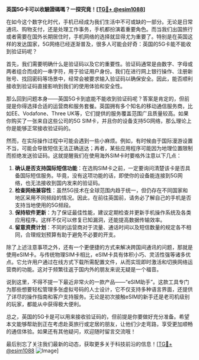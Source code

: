 **英国5G卡可以收驗證碼嗎？一探究竟！[[TG💪+ @esim1088](https://t.me/s/esim1088)]**

在如今这个数字化时代，手机已经成为我们生活中不可或缺的一部分。无论是日常通讯、购物支付，还是处理工作事务，手机都扮演着重要角色。而当我们出国旅行或者需要在国外长期居住时，手机网络的选择就显得尤为重要了。特别是在英国这样的发达国家，5G网络已经逐渐普及，很多人可能会好奇：英国的5G卡能不能收到验证码呢？

首先，我们需要明确什么是验证码以及它的重要性。验证码通常是由数字、字母或两者组合而成的一串字符，用于验证用户身份。我们在进行网上银行操作、注册新账号、找回密码等场景中，经常会被要求输入验证码以确保安全。因此，能否顺利接收到验证码直接影响到我们的使用体验和安全性。

那么回到问题本身——英国5G卡到底能不能收到验证码呢？答案是肯定的，但前提是你得选择合适的运营商和服务套餐。英国拥有多个知名的移动通信服务商，比如EE、Vodafone、Three UK等，它们提供的服务覆盖范围广且质量较高。如果你购买了一张来自这些公司的5G SIM卡，并且你的设备支持5G网络，那么理论上你是能够正常接收验证码的。

然而，在实际操作过程中可能会遇到一些小麻烦。例如，有时候由于国际漫游设置不当，可能会导致短信无法正确送达；再者，某些应用程序可能因为地理位置限制而拒绝发送验证码。这就提醒我们在使用海外SIM卡时要格外注意以下几点：

1. **确认是否支持国际短信功能**：在选购SIM卡之前，一定要询问清楚该卡是否具备国际短信服务。毕竟，没有这项功能的话，即使你的设备能连接到5G网络，也无法接收到国内发来的验证码。
2. **检查网络兼容性**：虽然5G技术在全球范围内趋于统一，但仍存在不同国家和地区采用不同频段的情况。因此，在前往英国前，请务必了解自己的手机是否支持当地使用的5G频段。
3. **保持软件更新**：为了保证最佳性能，建议定期检查并更新手机操作系统及各类应用程序。这样不仅可以修复已知漏洞，还能提高数据传输效率。
4. **留意资费计划**：不同的运营商对于流量、通话时间以及短信数量的规定各不相同，合理规划预算有助于避免不必要的开支。

除了上述注意事项之外，还有一个更便捷的方式来解决跨国间通讯的问题，那就是使用eSIM卡。与传统物理SIM卡相比，eSIM卡具有体积小巧、灵活性强等诸多优点。它允许用户通过在线方式下载所需配置文件，从而实现即时激活和切换网络运营商的功能。这对于频繁往返于国内外的朋友来说无疑是一个福音。

说到这里，不得不提一下最近非常火的一款产品——“eSIM助手”。这款工具专门为那些想要轻松管理多张虚拟号码的人士设计，它不仅支持多种语言界面，还提供了详尽的操作指南和客户支持服务。无论是初次接触eSIM的新手还是老司机级别的玩家，都能从中获得极大便利。

总之，英国的5G卡是可以用来接收验证码的，但前提是你要做好充分准备。希望本文能够帮助到正在考虑赴英旅行或定居的朋友，让他们少走弯路，享受更加顺畅的通信体验。如果还有其他疑问，欢迎随时留言交流哦！

最后别忘了关注我们最新的动态，获取更多关于科技前沿的信息！[[TG💪+ @esim1088](https://t.me/s/esim1088) ![Image](https://i.postimg.cc/4NQfJmqS/Snipaste-2025-05-13-00-14-12.png)]